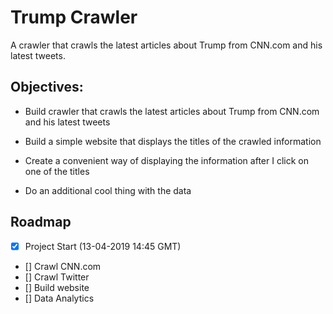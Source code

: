 # Trump Crawler
A crawler that crawls the latest articles about Trump from CNN.com and his latest tweets.

## Objectives:

- Build crawler that crawls the latest articles about Trump from CNN.com and his latest tweets

- Build a simple website that displays the titles of the crawled information

- Create a convenient way of displaying the information after I click on one of the titles

- Do an additional cool thing with the data

## Roadmap

- [x] Project Start (13-04-2019 14:45 GMT)
- [] Crawl CNN.com
- [] Crawl Twitter
- [] Build website
- [] Data Analytics
